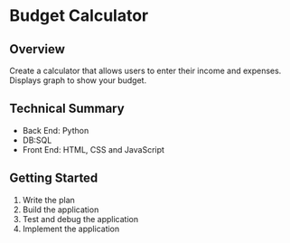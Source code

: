 # Budget Calculator

## Overview
Create a calculator that allows users to enter their income and expenses. Displays graph to show your budget.

## Technical Summary
- Back End: Python
- DB:SQL
- Front End: HTML, CSS and JavaScript

## Getting Started

1. Write the plan
2. Build the application
3. Test and debug the application
4. Implement the application

